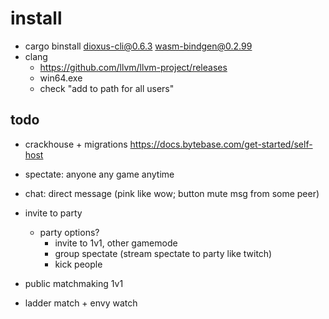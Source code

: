 # install

- cargo binstall dioxus-cli@0.6.3 wasm-bindgen@0.2.99
- clang
  - https://github.com/llvm/llvm-project/releases
  -  win64.exe 
  - check "add to path for all users"


## todo
- crackhouse + migrations https://docs.bytebase.com/get-started/self-host
- spectate: anyone any game anytime
- chat: direct message (pink like wow; button mute msg from some peer)
- invite to party
  - party options?
    - invite to 1v1, other gamemode
    - group spectate (stream spectate to party like twitch)
    - kick people

- public matchmaking 1v1
- ladder match + envy watch